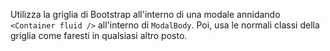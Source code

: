 Utilizza la griglia di Bootstrap all'interno di una modale annidando `<Container fluid />` all'interno di `ModalBody`. Poi, usa le normali classi della griglia come faresti in qualsiasi altro posto.
